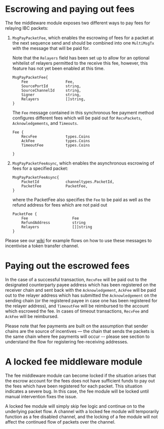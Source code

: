 <!--
order: 3
-->

# Escrowing and paying out fees

The fee middleware module exposes two different ways to pay fees for relaying IBC packets:

1. `MsgPayPacketFee`, which enables the escrowing of fees for a packet at the next sequence send and should be combined into one `MultiMsgTx` with the message that will be paid for. 

    Note that the `Relayers` field has been set up to allow for an optional whitelist of relayers permitted to the receive this fee, however, this feature has not yet been enabled at this time.

    ```
    MsgPayPacketFee{
	    Fee                 Fee,
	    SourcePortId        string,
	    SourceChannelId     string,
	    Signer              string,
	    Relayers            []string,
    }
    ```

    The `Fee` message contained in this synchronous fee payment method configures different fees which will be paid out for `RecvPackets`, `Acknowledgements`, and `Timeouts`. 

    ```
    Fee {
	    RecvFee             types.Coins
	    AckFee              types.Coins
	    TimeoutFee          types.Coins

    }
    ```

2. `MsgPayPacketFeeAsync`, which enables the asynchronous escrowing of fees for a specified packet:

    ```
    MsgPayPacketFeeAsync{
		PacketId            channeltypes.PacketId,
		PacketFee           PacketFee,
	}
    ```

    where the PacketFee also specifies the `Fee` to be paid as well as the refund address for fees which are not paid out
    ```
    PacketFee {
	    Fee                    Fee
	    RefundAddress          string
	    Relayers               []]string
    }
    ```

Please see our [wiki](https://github.com/cosmos/ibc-go/wiki/Fee-enabled-fungible-token-transfers) for example flows on how to use these messages to incentivise a token transfer channel.

# Paying out the escrowed fees
    
In the case of a successful transaction, `RecvFee` will be paid out to the designated counterparty payee address which has been registered on the receiver chain and sent back with the `Acknowledgement`, `AckFee` will be paid out to the relayer address which has submitted the `Acknowledgement` on the sending chain (or the registered payee in case one has been registered for the relayer address), and `TimeoutFee` will be reimbursed to the account which escrowed the fee. In cases of timeout transactions, `RecvFee` and `AckFee` will be reimbursed. 

Please note that fee payments are built on the assumption that sender chains are the source of incentives — the chain that sends the packets is the same chain where fee payments will occur -- please see <relayer operater> section to understand the flow for registering fee-receiving addresses.

# A locked fee middleware module

The fee middleware module can become locked if the situation arises that the escrow account for the fees does not have sufficient funds to pay out the fees which have been registered for each packet. This situation indicates a severe bug. In this case, the fee module will be locked until manual intervention fixes the issue. 

A locked fee module will simply skip fee logic and continue on to the underlying packet flow. A channel with a locked fee module will temporarily function as a fee disabled channel, and the locking of a fee module will not affect the continued flow of packets over the channel.